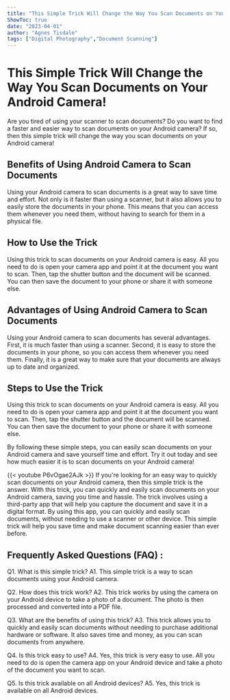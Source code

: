 ```yaml
---
title: "This Simple Trick Will Change the Way You Scan Documents on Your Android Camera!"
ShowToc: true 
date: "2023-04-01"
author: "Agnes Tisdale" 
tags: ["Digital Photography","Document Scanning"]
---
```

# This Simple Trick Will Change the Way You Scan Documents on Your Android Camera!

Are you tired of using your scanner to scan documents? Do you want to find a faster and easier way to scan documents on your Android camera? If so, then this simple trick will change the way you scan documents on your Android camera!

## Benefits of Using Android Camera to Scan Documents

Using your Android camera to scan documents is a great way to save time and effort. Not only is it faster than using a scanner, but it also allows you to easily store the documents in your phone. This means that you can access them whenever you need them, without having to search for them in a physical file.

## How to Use the Trick

Using this trick to scan documents on your Android camera is easy. All you need to do is open your camera app and point it at the document you want to scan. Then, tap the shutter button and the document will be scanned. You can then save the document to your phone or share it with someone else.

## Advantages of Using Android Camera to Scan Documents

Using your Android camera to scan documents has several advantages. First, it is much faster than using a scanner. Second, it is easy to store the documents in your phone, so you can access them whenever you need them. Finally, it is a great way to make sure that your documents are always up to date and organized.

## Steps to Use the Trick

Using this trick to scan documents on your Android camera is easy. All you need to do is open your camera app and point it at the document you want to scan. Then, tap the shutter button and the document will be scanned. You can then save the document to your phone or share it with someone else.

By following these simple steps, you can easily scan documents on your Android camera and save yourself time and effort. Try it out today and see how much easier it is to scan documents on your Android camera!

{{< youtube P6vOgae2AJk >}} 
If you're looking for an easy way to quickly scan documents on your Android camera, then this simple trick is the answer. With this trick, you can quickly and easily scan documents on your Android camera, saving you time and hassle. The trick involves using a third-party app that will help you capture the document and save it in a digital format. By using this app, you can quickly and easily scan documents, without needing to use a scanner or other device. This simple trick will help you save time and make document scanning easier than ever before.

## Frequently Asked Questions (FAQ) :
Q1. What is this simple trick?
A1. This simple trick is a way to scan documents using your Android camera.

Q2. How does this trick work?
A2. This trick works by using the camera on your Android device to take a photo of a document. The photo is then processed and converted into a PDF file.

Q3. What are the benefits of using this trick?
A3. This trick allows you to quickly and easily scan documents without needing to purchase additional hardware or software. It also saves time and money, as you can scan documents from anywhere.

Q4. Is this trick easy to use?
A4. Yes, this trick is very easy to use. All you need to do is open the camera app on your Android device and take a photo of the document you want to scan.

Q5. Is this trick available on all Android devices?
A5. Yes, this trick is available on all Android devices.


